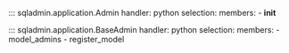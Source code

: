 ::: sqladmin.application.Admin
    handler: python
    selection:
      members:
        - __init__

::: sqladmin.application.BaseAdmin
    handler: python
    selection:
      members:
        - model_admins
        - register_model

